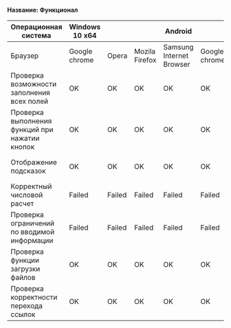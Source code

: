 **Название: Функционал**

**Операционная система** | **Windows 10 x64** | | | Android |  | Связанные тесты | Комментарии 
--- | --- | --- | --- | --- | --- | --- | ---
Браузер | Google chrome | Opera | Mozila Firefox | Samsung Internet Browser | Google chrome | |
Проверка возможности заполнения всех полей | OK |OK | OK | OK | OK | |
Проверка выполнения функций при нажатии кнопок | OK |OK | OK | OK | OK | [Тест 1-1](https://github.com/masteroff/Test-case-nalozhka/blob/main/case_create_a_deal%201-1.md), [Тест 1-2](https://github.com/masteroff/Test-case-nalozhka/blob/main/case_create_a_deal%201-2.md), [Тест 2-3](https://github.com/masteroff/Test-case-nalozhka/blob/main/case_create_a_deal%202-3.md) | [Тест 4-1](https://github.com/masteroff/Test-case-nalozhka/blob/main/case_create_a_deal%204-1.md) провалился
Отображение подсказок | OK |OK | OK | OK | OK | [Тест 1-3](https://github.com/masteroff/Test-case-nalozhka/blob/main/case_create_a_deal%201-3.md), [Тест 1-4](https://github.com/masteroff/Test-case-nalozhka/blob/main/case_create_a_deal%201-4.md), [Тест 1-9](https://github.com/masteroff/Test-case-nalozhka/blob/main/case_create_a_deal%201-9.md) |
Корректный числовой расчет | Failed |Failed | Failed | Failed | Failed | [Тест 2-2](https://github.com/masteroff/Test-case-nalozhka/blob/main/case_create_a_deal%202-2.md) | [Тест 1-6](https://github.com/masteroff/Test-case-nalozhka/blob/main/case_create_a_deal%201-6.md) провалился
Проверка ограничений по вводимой информации | Failed |Failed | Failed | Failed | Failed | [Тест 1-5](https://github.com/masteroff/Test-case-nalozhka/blob/main/case_create_a_deal%201-5.md), [Тест 1-7](https://github.com/masteroff/Test-case-nalozhka/blob/main/case_create_a_deal%201-7.md), [Тест 1-8](https://github.com/masteroff/Test-case-nalozhka/blob/main/case_create_a_deal%201-8.md), [Тест 2-2](https://github.com/masteroff/Test-case-nalozhka/blob/main/case_create_a_deal%202-2.md) |  [Тест 3-1](https://github.com/masteroff/Test-case-nalozhka/blob/main/case_create_a_deal%203-1.md) провалился
Проверка функции загрузки файлов | OK |OK | OK | OK | OK | [Тест 3-2](https://github.com/masteroff/Test-case-nalozhka/blob/main/case_create_a_deal%203-2.md) | 
Проверка корректности перехода ссылок | OK |OK | OK | OK | OK | | 
